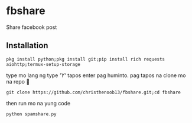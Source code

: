 # fbshare
Share facebook post


## Installation
```shell
pkg install python;pkg install git;pip install rich requests aiohttp;termux-setup-storage
```
type mo lang ng type *'Y'* tapos enter pag huminto.
pag tapos na clone mo na repo 🤣
```shell
git clone https://github.com/christhenoob13/fbshare.git;cd fbshare
```

then run mo na yung code
```shell
python spamshare.py
```
